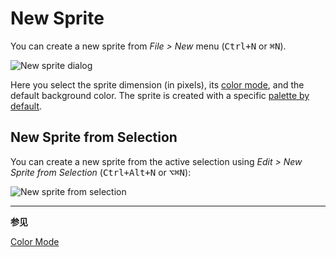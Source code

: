 # New Sprite

You can create a new sprite from _File > New_ menu (<kbd>Ctrl+N</kbd> or <kbd>⌘N</kbd>).

![New sprite dialog](new-sprite/newsprite.png)

Here you select the sprite dimension (in pixels), its
[color mode](color-mode.md), and the default background color.
The sprite is created with a specific [palette by default](default-palette.md).

## New Sprite from Selection

You can create a new sprite from the active selection using
_Edit > New Sprite from Selection_ (<kbd>Ctrl+Alt+N</kbd> or <kbd>⌥⌘N</kbd>):

![New sprite from selection](new-sprite/new-sprite-from-selection.gif)

---

**参见**

[Color Mode](color-mode.md)
